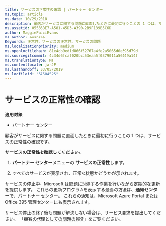 ```yaml
---
title: サービスの正常性の確認 | パートナー センター
ms.topic: article
ms.date: 10/29/2018
description: 顧客がサービスに関する問題に直面したときに最初に行うことの 1 つは、サービスの正常性の確認です。
ms.assetid: 05536BE7-A581-45D3-A390-2B9F139B5C6D
author: MaggiePucciEvans
ms.author: evansma
Keywords: 正常性、サービスの正常性、サービスの問題
ms.localizationpriority: medium
ms.openlocfilehash: 81e4cb9ed1d866f52767a4fe2a5065d0e595d79d
ms.sourcegitcommit: 4c34d6fcaf020bcc53eaa5f0379011a56149a14f
ms.translationtype: MT
ms.contentlocale: ja-JP
ms.lasthandoff: 03/05/2019
ms.locfileid: "57584525"
---
```

# <a name="check-service-health"></a>サービスの正常性の確認

**適用対象**

-  パートナー センター

顧客がサービスに関する問題に直面したときに最初に行うことの 1 つは、サービスの正常性の確認です。

**サービスの正常性を確認してください。**

1.  **パートナー センター**メニューの **サービスの正常性**します。 

2.  すべてのサービスが表示され、正常な状態かどうかが示されます。 

サービスの停止中、Microsoft は問題に対処する作業を行いながら定期的な更新を提供します。 これらの更新プログラムを表示する最善の方法は、**通知センター**で、パートナー センター。 これらの通知は、Microsoft Azure Portal または Office 395 管理センターにも表示されます。

サービス停止の終了後も問題が解決しない場合は、サービス要求を提出してください。 「[顧客の代理としての問題の報告](report-problems-on-behalf-of-a-customer.md)」をご覧ください。

 

 



